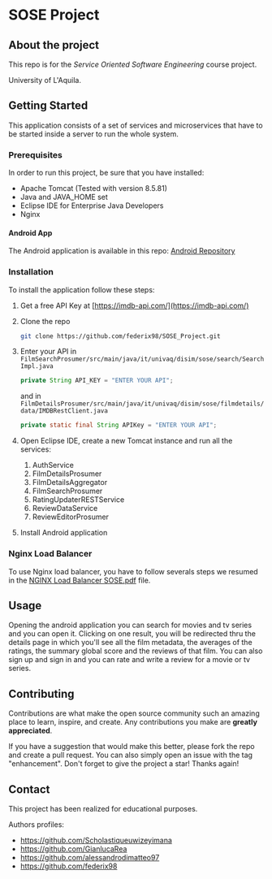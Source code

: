 # SOSE Project
## About the project
This repo is for the *Service Oriented Software Engineering* course project. 

University of L'Aquila.

## Getting Started
This application consists of a set of services and microservices that have to be started inside a server to run the whole system.

### Prerequisites
In order to run this project, be sure that you have installed:
- Apache Tomcat (Tested with version 8.5.81)
- Java and JAVA_HOME set
- Eclipse IDE for Enterprise Java Developers
- Nginx

#### Android App 
The Android application is available in this repo:
<a href="https://github.com/GianlucaRea/Application">Android Repository</a>

### Installation

To install the application follow these steps:
1. Get a free API Key at [https://imdb-api.com/](https://imdb-api.com/)
2. Clone the repo
   
   ```sh
   git clone https://github.com/federix98/SOSE_Project.git
   ```
3. Enter your API in `FilmSearchProsumer/src/main/java/it/univaq/disim/sose/search/SearchImpl.java`
   
   ```java
   private String API_KEY = "ENTER YOUR API";
   ```

   and in `FilmDetailsProsumer/src/main/java/it/univaq/disim/sose/filmdetails/data/IMDBRestClient.java`

   ```java
   private static final String APIKey = "ENTER YOUR API";
   ```
4. Open Eclipse IDE, create a new Tomcat instance and run all the services:
   1. AuthService
   2. FilmDetailsProsumer
   3. FilmDetailsAggregator
   4. FilmSearchProsumer
   5. RatingUpdaterRESTService
   6. ReviewDataService
   7. ReviewEditorProsumer
5. Install Android application

### Nginx Load Balancer
To use Nginx load balancer, you have to follow severals steps we resumed in the <a href="https://github.com/federix98/SOSE_Project/blob/main/NGINX%20Load%20Balancer%20SOSE.pdf">NGINX Load Balancer SOSE.pdf</a> file.

## Usage

Opening the android application you can search for movies and tv series and you can open it. Clicking on one result, you will be redirected thru the details page in which you'll see all the film metadata, the averages of the ratings, the summary global score and the reviews of that film.
You can also sign up and sign in and you can rate and write a review for a movie or tv series.

<!-- CONTRIBUTING -->
## Contributing

Contributions are what make the open source community such an amazing place to learn, inspire, and create. Any contributions you make are **greatly appreciated**.

If you have a suggestion that would make this better, please fork the repo and create a pull request. You can also simply open an issue with the tag "enhancement".
Don't forget to give the project a star! Thanks again!

## Contact
This project has been realized for educational purposes.

Authors profiles:
- https://github.com/Scholastiqueuwizeyimana
- https://github.com/GianlucaRea
- https://github.com/alessandrodimatteo97
- https://github.com/federix98
